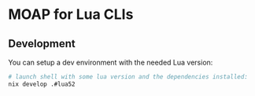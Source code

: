 # MOAP for Lua CLIs

## Development

You can setup a dev environment with the needed Lua version:

```sh
# launch shell with some lua version and the dependencies installed:
nix develop .#lua52
```

